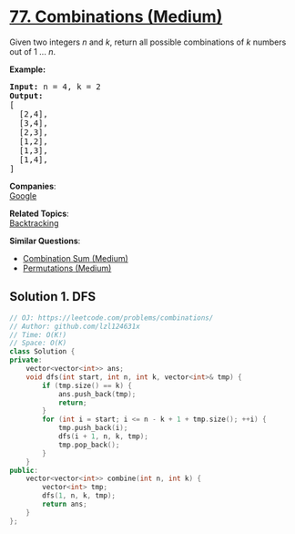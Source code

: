 # [77. Combinations (Medium)](https://leetcode.com/problems/combinations/)

<p>Given two integers <em>n</em> and <em>k</em>, return all possible combinations of <em>k</em> numbers out of 1 ... <em>n</em>.</p>

<p><strong>Example:</strong></p>

<pre><strong>Input:</strong>&nbsp;n = 4, k = 2
<strong>Output:</strong>
[
  [2,4],
  [3,4],
  [2,3],
  [1,2],
  [1,3],
  [1,4],
]
</pre>


**Companies**:  
[Google](https://leetcode.com/company/google)

**Related Topics**:  
[Backtracking](https://leetcode.com/tag/backtracking/)

**Similar Questions**:
* [Combination Sum (Medium)](https://leetcode.com/problems/combination-sum/)
* [Permutations (Medium)](https://leetcode.com/problems/permutations/)

## Solution 1. DFS

```cpp
// OJ: https://leetcode.com/problems/combinations/
// Author: github.com/lzl124631x
// Time: O(K!)
// Space: O(K)
class Solution {
private:
    vector<vector<int>> ans;
    void dfs(int start, int n, int k, vector<int>& tmp) {
        if (tmp.size() == k) {
            ans.push_back(tmp);
            return;
        }
        for (int i = start; i <= n - k + 1 + tmp.size(); ++i) {
            tmp.push_back(i);
            dfs(i + 1, n, k, tmp);
            tmp.pop_back();
        }
    }
public:
    vector<vector<int>> combine(int n, int k) {
        vector<int> tmp;
        dfs(1, n, k, tmp);
        return ans;
    }
};
```